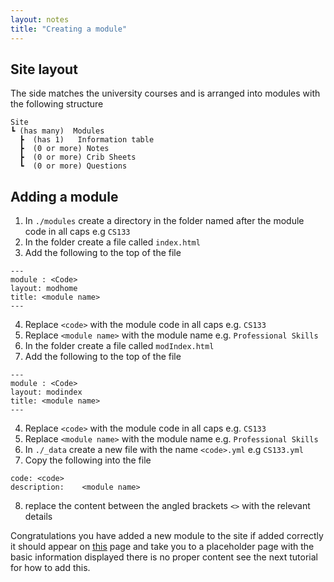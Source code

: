 ```yaml
---
layout: notes
title: "Creating a module"
--- 
```


## Site layout
The side matches the university courses and is arranged into modules with the following structure
```
Site
┗ (has many)  Modules
  ┣  (has 1)   Information table
  ┣  (0 or more) Notes
  ┣  (0 or more) Crib Sheets
  ┗  (0 or more) Questions
```
## Adding a module

1. In `./modules` create a directory in the folder named after the module code in all caps e.g `CS133`
2. In the folder create a file called `index.html`
3. Add the following to the top of the file
```
---
module : <Code>
layout: modhome
title: <module name>
---
```
4. Replace `<code>` with the module code in all caps e.g. `CS133`
5. Replace `<module name>` with the module name e.g. `Professional Skills`
5. In the folder create a file called `modIndex.html`
6. Add the following to the top of the file
```
---
module : <Code>
layout: modindex
title: <module name>
---
```
4. Replace `<code>` with the module code in all caps e.g. `CS133`
5. Replace `<module name>` with the module name e.g. `Professional Skills`
6. In `./_data` create a new file with the name `<code>.yml` e.g `CS133.yml`
7. Copy the following into the file
```
code: <code>
description: 	<module name>
```
8. replace the content between the angled brackets `<>` with the relevant details



Congratulations you have added a new module to the site if added correctly it should appear on [this](https://warwick.guide/modules) page and take you to 
a placeholder page with the basic information displayed there is no proper content see the next tutorial for how to add this.